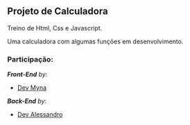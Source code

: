 ## Projeto de Calculadora
Treino de Html, Css e Javascript.

Uma calculadora com algumas funções em desenvolvimento.

### Participação:
_**Front-End**_ _by_:

* [Dev Myna](https://github.com/Minatiuu)

_**Back-End**_ _by_:

* [Dev Alessandro](https://github.com/DevAles)